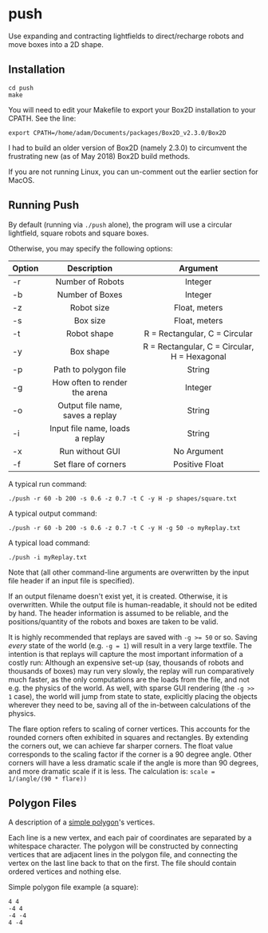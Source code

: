 # push
Use expanding and contracting lightfields to direct/recharge robots and move boxes into a 2D shape.

## Installation
```
cd push
make
```

You will need to edit your Makefile to export your Box2D installation to your CPATH. See the line:

```export CPATH=/home/adam/Documents/packages/Box2D_v2.3.0/Box2D```

I had to build an older version of Box2D (namely 2.3.0) to circumvent the frustrating new (as of May 2018) Box2D build methods.

If you are not running Linux, you can un-comment out the earlier section for MacOS.

## Running Push

By default (running via ```./push``` alone), the program will use a circular lightfield, square robots and square boxes.

Otherwise, you may specify the following options:

| Option        | Description   | Argument |
| ------------- |:-------------:| :-------------:
| -r      | Number of Robots | Integer |
| -b      | Number of Boxes      | Integer |
| -z | Robot size     | Float, meters |
| -s | Box size | Float, meters |
| -t | Robot shape | R = Rectangular, C = Circular |
| -y | Box shape | R = Rectangular, C = Circular, H = Hexagonal |
| -p | Path to polygon file | String |
| -g | How often to render the arena | Integer|
| -o | Output file name, saves a replay | String|
| -i | Input file name, loads a replay | String|
| -x | Run without GUI | No Argument |
| -f | Set flare of corners | Positive Float |

A typical run command:

```./push -r 60 -b 200 -s 0.6 -z 0.7 -t C -y H -p shapes/square.txt```

A typical output command:

```./push -r 60 -b 200 -s 0.6 -z 0.7 -t C -y H -g 50 -o myReplay.txt```

A typical load command:

```./push -i myReplay.txt```

Note that (all other command-line arguments are overwritten by the input file header if an input file is specified).

If an output filename doesn't exist yet, it is created. Otherwise, it is overwritten. While the output file is human-readable, it should not be edited by hand. The header information is assumed to be reliable, and the positions/quantity of the robots and boxes are taken to be valid.

It is highly recommended that replays are saved with `-g >= 50` or so. Saving *every* state of the world (e.g. `-g = 1`) will result in a very large textfile. The intention is that replays will capture the most important information of a costly run: Although an expensive set-up (say, thousands of robots and thousands of boxes) may run very slowly, the replay will run comparatively much faster, as the only computations are the loads from the file, and not e.g. the physics of the world. As well, with sparse GUI rendering (the `-g >> 1` case), the world will jump from state to state, explicitly placing the objects wherever they need to be, saving all of the in-between calculations of the physics.

The flare option refers to scaling of corner vertices. This accounts for the rounded corners often exhibited in squares and rectangles. By extending the corners out, we can achieve far sharper corners. The float value corresponds to the scaling factor if the corner is a 90 degree angle. Other corners will have a less dramatic scale if the angle is more than 90 degrees, and more dramatic scale if it is less. The calculation is: `scale = 1/(angle/(90 * flare))`

## Polygon Files
A description of a [simple polygon](https://en.wikipedia.org/wiki/Simple_polygon)'s vertices.

Each line is a new vertex, and each pair of coordinates are separated by a whitespace character. The polygon will be constructed by connecting vertices that are adjacent lines in the polygon file, and connecting the vertex on the last line back to that on the first. The file should contain ordered vertices and nothing else.

Simple polygon file example (a square):
```
4 4
-4 4
-4 -4
4 -4
```
